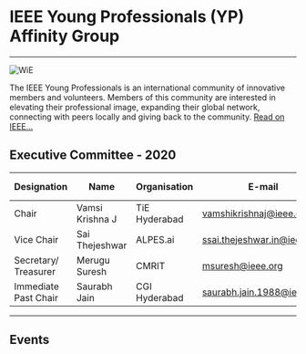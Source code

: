 # IEEE Young Professionals (YP) Affinity Group
---

![WiE](/user/img/logos/yp-logo.png)

The IEEE Young Professionals is an international community of innovative members and volunteers. Members of this community are interested in elevating their professional image, expanding their global network, connecting with peers locally and giving back to the community.
[Read on IEEE...](https://yp.ieee.org)

## Executive Committee - 2020

| Designation          | Name                 | Organisation            | E-mail                       | Membership No |
| -------------------- | -------------------- | ----------------------- | ---------------------------- | ------------- |
| Chair                | Vamsi Krishna J   | TiE Hyderabad           | vamshikrishnaj@ieee.org      | M 92210741    |
| Vice Chair           | Sai Thejeshwar       | ALPES.ai                | ssai.thejeshwar.in@ieee.org  | M 93838604    |
| Secretary/ Treasurer            | Merugu Suresh        | CMRIT                   | msuresh@ieee.org             | M 93025601    |
| Immediate Past Chair | Saurabh Jain         | CGI Hyderabad           | saurabh.jain.1988@ieee.org   | M 93988396    |

---

## Events
<!-- [List of Events](rssfeed/list.html) -->